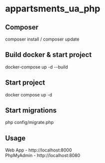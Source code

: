 # appartsments_ua_php

## Composer
composer install / composer update

## Build docker & start project
docker-compose up -d --build

## Start project 
docker compose up -d

## Start migrations
php config/migrate.php

## Usage
Web App - http://localhost:8000  
PhpMyAdmin - http://localhost:8080

